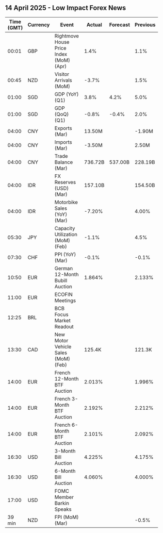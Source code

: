## 14 April 2025 - Low Impact Forex News

| Time (GMT) | Currency | Event | Actual | Forecast | Previous |
|------|----------|-------|--------|----------|----------|
| 00:01 | GBP | Rightmove House Price Index (MoM) (Apr) | 1.4% |  | 1.1% |
| 00:45 | NZD | Visitor Arrivals (MoM) | -3.7% |  | 1.5% |
| 01:00 | SGD | GDP (YoY) (Q1) | 3.8% | 4.2% | 5.0% |
| 01:00 | SGD | GDP (QoQ) (Q1) | -0.8% | -0.4% | 2.0% |
| 04:00 | CNY | Exports (Mar) | 13.50M |  | -1.90M |
| 04:00 | CNY | Imports (Mar) | -3.50M |  | 2.50M |
| 04:00 | CNY | Trade Balance (Mar) | 736.72B | 537.00B | 228.19B |
| 04:00 | IDR | FX Reserves (USD) (Mar) | 157.10B |  | 154.50B |
| 04:00 | IDR | Motorbike Sales (YoY) (Mar) | -7.20% |  | 4.00% |
| 05:30 | JPY | Capacity Utilization (MoM) (Feb) | -1.1% |  | 4.5% |
| 07:30 | CHF | PPI (YoY) (Mar) | -0.1% |  | -0.1% |
| 10:50 | EUR | German 12-Month Bubill Auction | 1.864% |  | 2.133% |
| 11:00 | EUR | ECOFIN Meetings |  |  |  |
| 12:25 | BRL | BCB Focus Market Readout |  |  |  |
| 13:30 | CAD | New Motor Vehicle Sales (MoM) (Feb) | 125.4K |  | 121.3K |
| 14:00 | EUR | French 12-Month BTF Auction | 2.013% |  | 1.996% |
| 14:00 | EUR | French 3-Month BTF Auction | 2.192% |  | 2.212% |
| 14:00 | EUR | French 6-Month BTF Auction | 2.101% |  | 2.092% |
| 16:30 | USD | 3-Month Bill Auction | 4.225% |  | 4.175% |
| 16:30 | USD | 6-Month Bill Auction | 4.060% |  | 4.000% |
| 17:00 | USD | FOMC Member Barkin Speaks |  |  |  |
| 39 min | NZD | FPI (MoM) (Mar) |  |  | -0.5% |
